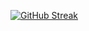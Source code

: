 


[![GitHub Streak](http://github-readme-streak-stats.herokuapp.com?user=renataleal335&theme=gruvbox&hide_border=true&date_format=j%20M%5B%20Y%5D)](https://git.io/streak-stats)


